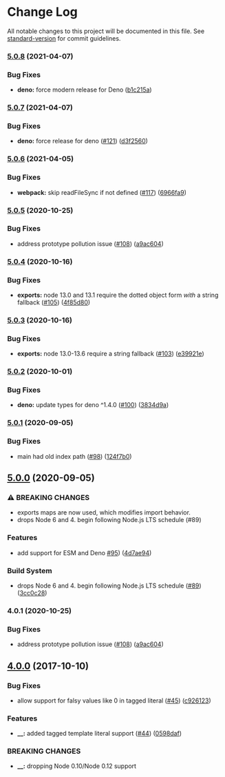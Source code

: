 # Change Log
All notable changes to this project will be documented in this file. See [standard-version](https://github.com/conventional-changelog/standard-version) for commit guidelines.
### [5.0.8](https://www.github.com/yargs/y18n/compare/v5.0.7...v5.0.8) (2021-04-07)
### Bug Fixes
* **deno:** force modern release for Deno ([b1c215a](https://www.github.com/yargs/y18n/commit/b1c215aed714bee5830e76de3e335504dc2c4dab))
### [5.0.7](https://www.github.com/yargs/y18n/compare/v5.0.6...v5.0.7) (2021-04-07)
### Bug Fixes
* **deno:** force release for deno ([#121](https://www.github.com/yargs/y18n/issues/121)) ([d3f2560](https://www.github.com/yargs/y18n/commit/d3f2560e6cedf2bfa2352e9eec044da53f9a06b2))
### [5.0.6](https://www.github.com/yargs/y18n/compare/v5.0.5...v5.0.6) (2021-04-05)
### Bug Fixes
* **webpack:** skip readFileSync if not defined ([#117](https://www.github.com/yargs/y18n/issues/117)) ([6966fa9](https://www.github.com/yargs/y18n/commit/6966fa91d2881cc6a6c531e836099e01f4da1616))
### [5.0.5](https://www.github.com/yargs/y18n/compare/v5.0.4...v5.0.5) (2020-10-25)
### Bug Fixes
* address prototype pollution issue ([#108](https://www.github.com/yargs/y18n/issues/108)) ([a9ac604](https://www.github.com/yargs/y18n/commit/a9ac604abf756dec9687be3843e2c93bfe581f25))
### [5.0.4](https://www.github.com/yargs/y18n/compare/v5.0.3...v5.0.4) (2020-10-16)
### Bug Fixes
* **exports:** node 13.0 and 13.1 require the dotted object form _with_ a string fallback ([#105](https://www.github.com/yargs/y18n/issues/105)) ([4f85d80](https://www.github.com/yargs/y18n/commit/4f85d80dbaae6d2c7899ae394f7ad97805df4886))
### [5.0.3](https://www.github.com/yargs/y18n/compare/v5.0.2...v5.0.3) (2020-10-16)
### Bug Fixes
* **exports:** node 13.0-13.6 require a string fallback ([#103](https://www.github.com/yargs/y18n/issues/103)) ([e39921e](https://www.github.com/yargs/y18n/commit/e39921e1017f88f5d8ea97ddea854ffe92d68e74))
### [5.0.2](https://www.github.com/yargs/y18n/compare/v5.0.1...v5.0.2) (2020-10-01)
### Bug Fixes
* **deno:** update types for deno ^1.4.0 ([#100](https://www.github.com/yargs/y18n/issues/100)) ([3834d9a](https://www.github.com/yargs/y18n/commit/3834d9ab1332f2937c935ada5e76623290efae81))
### [5.0.1](https://www.github.com/yargs/y18n/compare/v5.0.0...v5.0.1) (2020-09-05)
### Bug Fixes
* main had old index path ([#98](https://www.github.com/yargs/y18n/issues/98)) ([124f7b0](https://www.github.com/yargs/y18n/commit/124f7b047ba9596bdbdf64459988304e77f3de1b))
## [5.0.0](https://www.github.com/yargs/y18n/compare/v4.0.0...v5.0.0) (2020-09-05)
### ⚠ BREAKING CHANGES
* exports maps are now used, which modifies import behavior.
* drops Node 6 and 4. begin following Node.js LTS schedule (#89)
### Features
* add support for ESM and Deno [#95](https://www.github.com/yargs/y18n/issues/95)) ([4d7ae94](https://www.github.com/yargs/y18n/commit/4d7ae94bcb42e84164e2180366474b1cd321ed94))
### Build System
* drops Node 6 and 4. begin following Node.js LTS schedule ([#89](https://www.github.com/yargs/y18n/issues/89)) ([3cc0c28](https://www.github.com/yargs/y18n/commit/3cc0c287240727b84eaf1927f903612ec80f5e43))
### 4.0.1 (2020-10-25)
### Bug Fixes
* address prototype pollution issue ([#108](https://www.github.com/yargs/y18n/issues/108)) ([a9ac604](https://www.github.com/yargs/y18n/commit/7de58ca0d315990cdb38234e97fc66254cdbcd71))
## [4.0.0](https://github.com/yargs/y18n/compare/v3.2.1...v4.0.0) (2017-10-10)
### Bug Fixes
* allow support for falsy values like 0 in tagged literal ([#45](https://github.com/yargs/y18n/issues/45)) ([c926123](https://github.com/yargs/y18n/commit/c926123))
### Features
* **__:** added tagged template literal support ([#44](https://github.com/yargs/y18n/issues/44)) ([0598daf](https://github.com/yargs/y18n/commit/0598daf))
### BREAKING CHANGES
* **__:** dropping Node 0.10/Node 0.12 support
